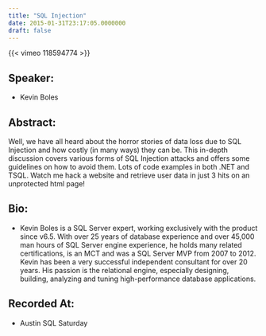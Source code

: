 ```yaml
---
title: "SQL Injection"
date: 2015-01-31T23:17:05.0000000
draft: false
---
```


{{< vimeo 118594774 >}}

## Speaker:

 - Kevin Boles

## Abstract:

<p>Well, we have all heard about the horror stories of data loss due to SQL Injection and how costly (in many ways) they can be. This in-depth discussion covers various forms of SQL Injection attacks and offers some guidelines on how to avoid them. Lots of code examples in both .NET and TSQL. Watch me hack a website and retrieve user data in just 3 hits on an unprotected html page!
</p>

## Bio:

 - <p>Kevin Boles is a SQL Server expert, working exclusively with the product since v6.5. With over 25 years of database experience and over 45,000 man hours of SQL Server engine experience, he holds many related certifications, is an MCT and was a SQL Server MVP from 2007 to 2012. Kevin has been a very successful independent consultant for over 20 years. His passion is the relational engine, especially designing, building, analyzing and tuning high-performance database applications.</p>

## Recorded At:

 - Austin SQL Saturday

